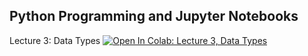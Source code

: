 ## Python Programming and Jupyter Notebooks

Lecture 3: Data Types [![Open In Colab: Lecture 3, Data Types](https://colab.research.google.com/assets/colab-badge.svg)](https://colab.research.google.com/github/iossifov/25e_urp/blob/main/lecture_3/3_flowcontrol.ipynb)

